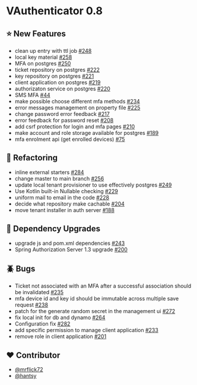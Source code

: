 # VAuthenticator 0.8

## :star: New Features

- clean up entry with ttl job [#248](https://github.com/VAuthenticator/vauthenticator/issues/248)
- local key material [#258](https://github.com/VAuthenticator/vauthenticator/issues/258)
- MFA on postgres  [#250](https://github.com/VAuthenticator/vauthenticator/issues/250)
- ticket repository on postgres [#222](https://github.com/VAuthenticator/vauthenticator/issues/222)
- key repository on postgres [#221](https://github.com/VAuthenticator/vauthenticator/issues/221)
- client application on postgres [#219](https://github.com/VAuthenticator/vauthenticator/issues/219)
- authorizaton service on postgres [#220](https://github.com/VAuthenticator/vauthenticator/issues/220)
- SMS MFA [#44](https://github.com/VAuthenticator/vauthenticator/issues/44)
- make possible choose different mfa methods [#234](https://github.com/VAuthenticator/vauthenticator/issues/234)
- error messages management on property file [#225](https://github.com/VAuthenticator/vauthenticator/issues/225)
- change password error feedback [#217](https://github.com/VAuthenticator/vauthenticator/issues/217)
- error feedback for password reset [#208](https://github.com/VAuthenticator/vauthenticator/issues/208)
- add csrf protection for login and mfa pages [#210](https://github.com/VAuthenticator/vauthenticator/issues/210)
- make account and role storage available for postgres [#189](https://github.com/VAuthenticator/vauthenticator/issues/189)
- mfa enrolment api (get enrolled devices) [#75](https://github.com/VAuthenticator/vauthenticator/issues/75)

## :art: Refactoring

- inline external starters [#284](https://github.com/VAuthenticator/vauthenticator/issues/204)
- change master to main branch [#256](https://github.com/VAuthenticator/vauthenticator/issues/256)
- update local tenant provisioner to use effectively postgres [#249](https://github.com/VAuthenticator/vauthenticator/issues/249)
- Use Kotlin built-in Nullable checking  [#229](https://github.com/VAuthenticator/vauthenticator/issues/229)
- uniform mail to email in the code [#228](https://github.com/VAuthenticator/vauthenticator/issues/228)
- decide what repository make cachable [#204](https://github.com/VAuthenticator/vauthenticator/issues/204)
- move tenant installer in auth server [#188](https://github.com/VAuthenticator/vauthenticator/issues/188)

## :hammer: Dependency Upgrades

- upgrade js and pom.xml dependencies [#243](https://github.com/VAuthenticator/vauthenticator/issues/243)
- Spring Authorization Server 1.3 upgrade [#200](https://github.com/VAuthenticator/vauthenticator/issues/200)

## :beetle: Bugs

- Ticket not associated with an MFA after a successful association should be invalidated [#235](https://github.com/VAuthenticator/vauthenticator/issues/235)
- mfa device id and key id should be immutable across multiple save request [#238](https://github.com/VAuthenticator/vauthenticator/issues/238)
- patch for the generate random secret in the management ui [#272](https://github.com/VAuthenticator/vauthenticator/issues/272)
- fix local init for db and dynamo [#264](https://github.com/VAuthenticator/vauthenticator/issues/264)
- Configuration fix [#282](https://github.com/VAuthenticator/vauthenticator/issues/282)
- add specific permission to manage client application [#233](https://github.com/VAuthenticator/vauthenticator/issues/233)
- remove role in client application [#201](https://github.com/VAuthenticator/vauthenticator/issues/201)

## :heart: Contributor

- [@mrflick72](https://github.com/mrFlick72)
- [@hantsy](https://github.com/hantsy)